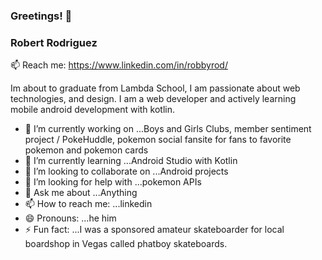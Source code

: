 ### Greetings! 👋

### Robert Rodriguez

📫 Reach me:
https://www.linkedin.com/in/robbyrod/



Im about to graduate from Lambda School, I am passionate about web technologies, and design. I am a web developer and actively learning mobile android development with kotlin.


- 🔭 I’m currently working on ...Boys and Girls Clubs, member sentiment project / PokeHuddle, pokemon social fansite for fans to favorite pokemon and pokemon cards
- 🌱 I’m currently learning ...Android Studio with Kotlin
- 👯 I’m looking to collaborate on ...Android projects
- 🤔 I’m looking for help with ...pokemon APIs
- 💬 Ask me about ...Anything
- 📫 How to reach me: ...linkedin
- 😄 Pronouns: ...he him
- ⚡ Fun fact: ...I was a sponsored amateur skateboarder for local boardshop in Vegas called phatboy skateboards.
